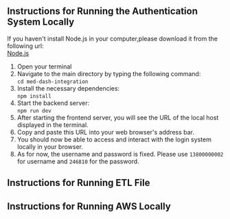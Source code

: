 ## Instructions for Running the Authentication System Locally
If you haven't install Node.js in your computer,please download it from the following url:<br>
[Node.js](https://nodejs.org/en/download)

1. Open your terminal<br> 
2. Navigate to the main directory by typing the following command:<br>
```cd med-dash-integration```
3. Install the necessary dependencies:<br>
```npm install```
4. Start the backend server:<br>
```npm run dev```
5. After starting the frontend server, you will see the URL of the local host displayed in the terminal.<br>
6. Copy and paste this URL into your web browser's address bar.<br>
7. You should now be able to access and interact with the login system locally in your browser.
8. As for now, the username and password is fixed. Please use ```13800000002``` for username and ```246810``` for the password.

## Instructions for Running ETL File



## Instructions for Running AWS Locally

